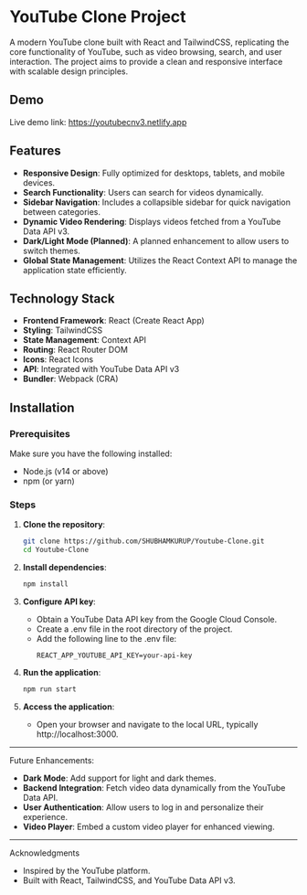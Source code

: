 # YouTube Clone Project

A modern YouTube clone built with React and TailwindCSS, replicating the core functionality of YouTube, such as video browsing, search, and user interaction. The project aims to provide a clean and responsive interface with scalable design principles.

## Demo

Live demo link: https://youtubecnv3.netlify.app

## Features

- **Responsive Design**: Fully optimized for desktops, tablets, and mobile devices.
- **Search Functionality**: Users can search for videos dynamically.
- **Sidebar Navigation**: Includes a collapsible sidebar for quick navigation between categories.
- **Dynamic Video Rendering**: Displays videos fetched from a YouTube Data API v3.
- **Dark/Light Mode (Planned)**: A planned enhancement to allow users to switch themes.
- **Global State Management**: Utilizes the React Context API to manage the application state efficiently.

## Technology Stack

- **Frontend Framework**: React (Create React App)
- **Styling**: TailwindCSS
- **State Management**: Context API
- **Routing**: React Router DOM
- **Icons**: React Icons
- **API**: Integrated with YouTube Data API v3
- **Bundler**: Webpack (CRA)

## Installation

### Prerequisites

Make sure you have the following installed:

- Node.js (v14 or above)
- npm (or yarn)

### Steps

1. **Clone the repository**:
   ```bash
   git clone https://github.com/SHUBHAMKURUP/Youtube-Clone.git
   cd Youtube-Clone
   ```
2. **Install dependencies**:

   ```bash
   npm install
   ```

3. **Configure API key**:

   - Obtain a YouTube Data API key from the Google Cloud Console.
   - Create a .env file in the root directory of the project.
   - Add the following line to the .env file:
     ```env
     REACT_APP_YOUTUBE_API_KEY=your-api-key
     ```

4. **Run the application**:

   ```bash
   npm run start
   ```

5. **Access the application**:
   - Open your browser and navigate to the local URL, typically http://localhost:3000.

---

Future Enhancements:

- **Dark Mode**: Add support for light and dark themes.
- **Backend Integration**: Fetch video data dynamically from the YouTube Data API.
- **User Authentication**: Allow users to log in and personalize their experience.
- **Video Player**: Embed a custom video player for enhanced viewing.

---

Acknowledgments

- Inspired by the YouTube platform.
- Built with React, TailwindCSS, and YouTube Data API v3.
